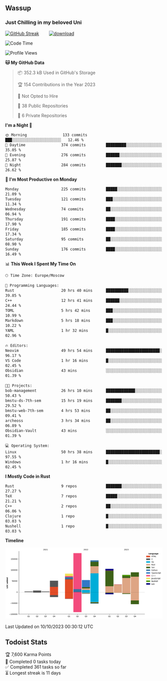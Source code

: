 ## Wassup 
### Just Chilling in my beloved Uni 

<!--
-->

[![GitHub Streak](http://github-readme-streak-stats.herokuapp.com?user=archeoss&theme=shades-of-purple&hide_border=true&date_format=j%20M%5B%20Y%5D)](https://git.io/streak-stats)&nbsp;&nbsp;&nbsp;&nbsp;&nbsp;&nbsp;&nbsp;&nbsp;[![download](https://user-images.githubusercontent.com/68448737/147796309-d8b65b1d-4dde-40d9-b03a-2b42aaa6cd43.jpeg)
](http://bmstu.ru/)

<!--START_SECTION:waka-->
![Code Time](http://img.shields.io/badge/Code%20Time-1%2C869%20hrs%2010%20mins-blue)

![Profile Views](http://img.shields.io/badge/Profile%20Views-56-blue)

**🐱 My GitHub Data** 

> 📦 352.3 kB Used in GitHub's Storage 
 > 
> 🏆 154 Contributions in the Year 2023
 > 
> 🚫 Not Opted to Hire
 > 
> 📜 38 Public Repositories 
 > 
> 🔑 6 Private Repositories 
 > 
**I'm a Night 🦉** 

```text
🌞 Morning                133 commits         ███░░░░░░░░░░░░░░░░░░░░░░   12.46 % 
🌆 Daytime                374 commits         █████████░░░░░░░░░░░░░░░░   35.05 % 
🌃 Evening                276 commits         ██████░░░░░░░░░░░░░░░░░░░   25.87 % 
🌙 Night                  284 commits         ███████░░░░░░░░░░░░░░░░░░   26.62 % 
```
📅 **I'm Most Productive on Monday** 

```text
Monday                   225 commits         █████░░░░░░░░░░░░░░░░░░░░   21.09 % 
Tuesday                  121 commits         ███░░░░░░░░░░░░░░░░░░░░░░   11.34 % 
Wednesday                74 commits          ██░░░░░░░░░░░░░░░░░░░░░░░   06.94 % 
Thursday                 191 commits         ████░░░░░░░░░░░░░░░░░░░░░   17.90 % 
Friday                   185 commits         ████░░░░░░░░░░░░░░░░░░░░░   17.34 % 
Saturday                 95 commits          ██░░░░░░░░░░░░░░░░░░░░░░░   08.90 % 
Sunday                   176 commits         ████░░░░░░░░░░░░░░░░░░░░░   16.49 % 
```


📊 **This Week I Spent My Time On** 

```text
🕑︎ Time Zone: Europe/Moscow

💬 Programming Languages: 
Rust                     20 hrs 40 mins      ██████████░░░░░░░░░░░░░░░   39.85 % 
C++                      12 hrs 41 mins      ██████░░░░░░░░░░░░░░░░░░░   24.44 % 
TOML                     5 hrs 42 mins       ███░░░░░░░░░░░░░░░░░░░░░░   10.99 % 
Markdown                 5 hrs 18 mins       ███░░░░░░░░░░░░░░░░░░░░░░   10.22 % 
YAML                     1 hr 32 mins        █░░░░░░░░░░░░░░░░░░░░░░░░   02.96 % 

🔥 Editors: 
Neovim                   49 hrs 54 mins      ████████████████████████░   96.17 % 
VS Code                  1 hr 16 mins        █░░░░░░░░░░░░░░░░░░░░░░░░   02.45 % 
Obsidian                 43 mins             ░░░░░░░░░░░░░░░░░░░░░░░░░   01.39 % 

🐱‍💻 Projects: 
bob-management           26 hrs 10 mins      █████████████░░░░░░░░░░░░   50.43 % 
bmstu-ds-7th-sem         15 hrs 19 mins      ███████░░░░░░░░░░░░░░░░░░   29.52 % 
bmstu-web-7th-sem        4 hrs 53 mins       ██░░░░░░░░░░░░░░░░░░░░░░░   09.41 % 
archeoss                 3 hrs 34 mins       ██░░░░░░░░░░░░░░░░░░░░░░░   06.89 % 
Obsidian-Vault           43 mins             ░░░░░░░░░░░░░░░░░░░░░░░░░   01.39 % 

💻 Operating System: 
Linux                    50 hrs 38 mins      ████████████████████████░   97.55 % 
Windows                  1 hr 16 mins        █░░░░░░░░░░░░░░░░░░░░░░░░   02.45 % 
```

**I Mostly Code in Rust** 

```text
Rust                     9 repos             ███████░░░░░░░░░░░░░░░░░░   27.27 % 
TeX                      7 repos             █████░░░░░░░░░░░░░░░░░░░░   21.21 % 
C++                      2 repos             ██░░░░░░░░░░░░░░░░░░░░░░░   06.06 % 
Clojure                  1 repo              █░░░░░░░░░░░░░░░░░░░░░░░░   03.03 % 
Nushell                  1 repo              █░░░░░░░░░░░░░░░░░░░░░░░░   03.03 % 
```



**Timeline**

![Lines of Code chart](https://raw.githubusercontent.com/archeoss/archeoss/master/assets/bar_graph.png)


 Last Updated on 10/10/2023 00:30:12 UTC
<!--END_SECTION:waka-->

## Todoist Stats

<!-- TODO-IST:START -->
🏆  7,600 Karma Points           
🌸  Completed 0 tasks today           
✅  Completed 361 tasks so far           
⏳  Longest streak is 11 days
<!-- TODO-IST:END -->
